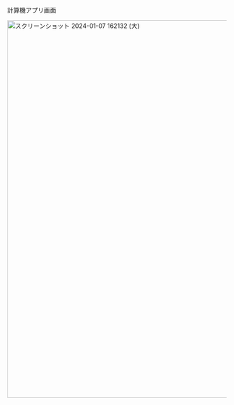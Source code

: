 計算機アプリ画面


<img width="868" alt="スクリーンショット 2024-01-07 162132 (大)" src="https://github.com/iVinci-WaheedAkbarAli/calculator/assets/146804552/c5e46b0b-d1d3-4d64-8b0f-40fefc7a681a">
